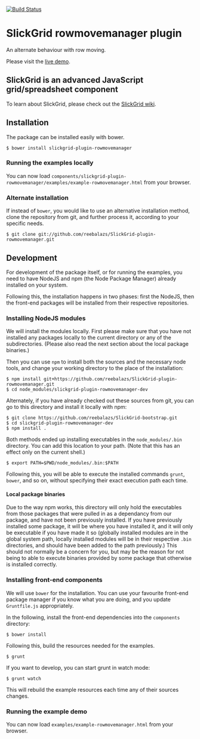 
[![Build Status](https://travis-ci.org/reebalazs/SlickGrid-plugin-rowmovemanager.png)](https://travis-ci.org/reebalazs/SlickGrid-plugin-rowmovemanager)


# SlickGrid rowmovemanager plugin

An alternate behaviour with row moving.

Please visit the
[live demo](http://reebalazs.github.com/SlickGrid-plugin-rowmovemanager/examples/example-rowmovemanager.html).


## SlickGrid is an advanced JavaScript grid/spreadsheet component

To learn about SlickGrid, please check out the
[SlickGrid wiki](https://github.com/mleibman/SlickGrid/wiki).

## Installation

The package can be installed easily with bower.

    $ bower install slickgrid-plugin-rowmovemanager


### Running the examples locally

You can now load 
`components/slickgrid-plugin-rowmovemanager/examples/example-rowmovemanager.html` from your browser.


### Alternate installation

If instead of `bower`, you would like to use an alternative installation method,
clone the repository from git, and further process it, according to your
specific needs.

    $ git clone git://github.com/reebalazs/SlickGrid-plugin-rowmovemanager.git


## Development

For development of the package itself, or for running the examples, you need to have NodeJS and npm (the Node Package Manager) already installed on your system.

Following this, the installation happens in two phases: first the NodeJS, then the front-end
packages will be installed from their respective repositories.


### Installing NodeJS modules

We will install the modules locally. First please make sure that you have not
installed any packages locally to the current directory or any of the subdirectories.
(Please also read the next section about the local package binaries.)

Then you can use `npm` to install both the sources and the necessary node tools, and change
your working directory to the place of the installation:

    $ npm install git+https://github.com/reebalazs/SlickGrid-plugin-rowmovemanager.git
    $ cd node_modules/slickgrid-plugin-rowmovemanager-dev

Alternately, if you have already checked out these sources from git, you can go
to this directory and install it locally with npm:

    $ git clone https://github.com/reebalazs/SlickGrid-bootstrap.git
    $ cd slickgrid-plugin-rowmovemanager-dev
    $ npm install .

Both methods ended up installing executables in the
`node_modules/.bin` directory. You can add this location to your path. (Note that this has an effect only on the current shell.)

    $ export PATH=$PWD/node_modules/.bin:$PATH

Following this, you will be able to execute the installed commands `grunt`, `bower`, and
so on, without specifying their exact execution path each time.


#### Local package binaries

Due to the way npm works, this directory will only hold the executables from those
packages that were pulled in as a dependancy from our package, and have not been
previously installed. If you have previously installed some package, it will
be where you have installed it, and it will only be executable if you have
made it so (globally installed modules are in the global system path, locally installed
modules will be in their respective `.bin` directories, and should have been
added to the path previously.) This should not normally
be a concern for you, but may be the reason for not being to able to execute
binaries provided by some package that otherwise is installed correctly.


### Installing front-end components

We will use `bower` for the installation. You can use your favourite front-end
package manager if you know what you are doing, and you update `Gruntfile.js`
appropriately.

In the following, install the front-end dependencies into the `components` directory:

    $ bower install

Following this, build the resources needed for the examples.

    $ grunt

If you want to develop, you can start grunt in watch mode:

    $ grunt watch

This will rebuild the example resources each time any of their sources
changes.


### Running the example demo

You can now load `examples/example-rowmovemanager.html` from your browser.

